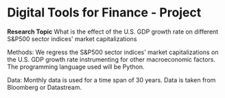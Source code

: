 # Digital Tools for Finance - Project

**Research Topic** 
What is the effect of the U.S. GDP growth rate on different S&P500 sector indices' market capitalizations

Methods:
We regress the S&P500 sector indices' market capitalizations on the U.S. GDP growth rate instrumenting for other macroeconomic factors. The programming language used will be Python.

Data:
Monthly data is used for a time span of 30 years. Data is taken from Bloomberg or Datastream.
